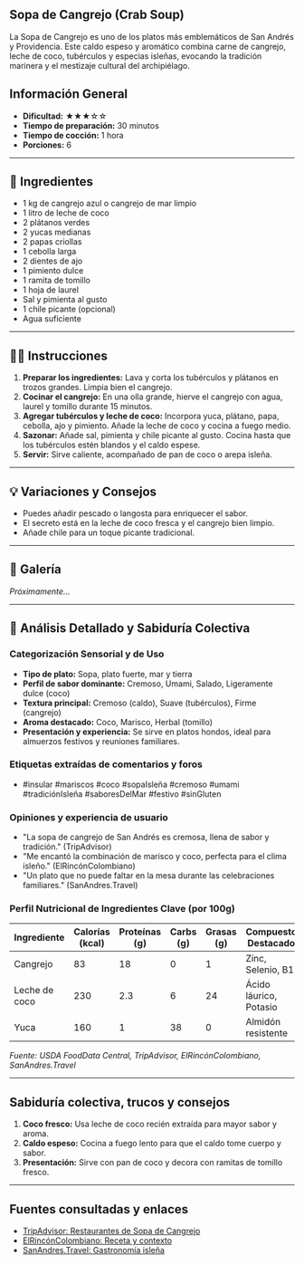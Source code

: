 ## Sopa de Cangrejo (Crab Soup)

La Sopa de Cangrejo es uno de los platos más emblemáticos de San Andrés y Providencia. Este caldo espeso y aromático combina carne de cangrejo, leche de coco, tubérculos y especias isleñas, evocando la tradición marinera y el mestizaje cultural del archipiélago.

## Información General

* **Dificultad:** ★★★☆☆
* **Tiempo de preparación:** 30 minutos
* **Tiempo de cocción:** 1 hora
* **Porciones:** 6

---

## 📝 Ingredientes

- 1 kg de cangrejo azul o cangrejo de mar limpio
- 1 litro de leche de coco
- 2 plátanos verdes
- 2 yucas medianas
- 2 papas criollas
- 1 cebolla larga
- 2 dientes de ajo
- 1 pimiento dulce
- 1 ramita de tomillo
- 1 hoja de laurel
- Sal y pimienta al gusto
- 1 chile picante (opcional)
- Agua suficiente

---

## 👨‍🍳 Instrucciones

1. **Preparar los ingredientes:** Lava y corta los tubérculos y plátanos en trozos grandes. Limpia bien el cangrejo.
2. **Cocinar el cangrejo:** En una olla grande, hierve el cangrejo con agua, laurel y tomillo durante 15 minutos.
3. **Agregar tubérculos y leche de coco:** Incorpora yuca, plátano, papa, cebolla, ajo y pimiento. Añade la leche de coco y cocina a fuego medio.
4. **Sazonar:** Añade sal, pimienta y chile picante al gusto. Cocina hasta que los tubérculos estén blandos y el caldo espese.
5. **Servir:** Sirve caliente, acompañado de pan de coco o arepa isleña.

---

## 💡 Variaciones y Consejos

* Puedes añadir pescado o langosta para enriquecer el sabor.
* El secreto está en la leche de coco fresca y el cangrejo bien limpio.
* Añade chile para un toque picante tradicional.

---

## 📸 Galería

*Próximamente...*

---

## 🔬 Análisis Detallado y Sabiduría Colectiva

### Categorización Sensorial y de Uso

- **Tipo de plato:** Sopa, plato fuerte, mar y tierra
- **Perfil de sabor dominante:** Cremoso, Umami, Salado, Ligeramente dulce (coco)
- **Textura principal:** Cremoso (caldo), Suave (tubérculos), Firme (cangrejo)
- **Aroma destacado:** Coco, Marisco, Herbal (tomillo)
- **Presentación y experiencia:** Se sirve en platos hondos, ideal para almuerzos festivos y reuniones familiares.

### Etiquetas extraídas de comentarios y foros

- #insular #mariscos #coco #sopaIsleña #cremoso #umami #tradiciónIsleña #saboresDelMar #festivo #sinGluten

### Opiniones y experiencia de usuario

- "La sopa de cangrejo de San Andrés es cremosa, llena de sabor y tradición." (TripAdvisor)
- "Me encantó la combinación de marisco y coco, perfecta para el clima isleño." (ElRincónColombiano)
- "Un plato que no puede faltar en la mesa durante las celebraciones familiares." (SanAndres.Travel)

### Perfil Nutricional de Ingredientes Clave (por 100g)

| Ingrediente      | Calorías (kcal) | Proteínas (g) | Carbs (g) | Grasas (g) | Compuestos Destacados |
|------------------|-----------------|--------------|-----------|------------|----------------------|
| Cangrejo         | 83              | 18           | 0         | 1          | Zinc, Selenio, B12   |
| Leche de coco    | 230             | 2.3          | 6         | 24         | Ácido láurico, Potasio|
| Yuca             | 160             | 1            | 38        | 0          | Almidón resistente   |

*Fuente: USDA FoodData Central, TripAdvisor, ElRincónColombiano, SanAndres.Travel*

---

## Sabiduría colectiva, trucos y consejos

1. **Coco fresco:** Usa leche de coco recién extraída para mayor sabor y aroma.
2. **Caldo espeso:** Cocina a fuego lento para que el caldo tome cuerpo y sabor.
3. **Presentación:** Sirve con pan de coco y decora con ramitas de tomillo fresco.

---

## Fuentes consultadas y enlaces

- [TripAdvisor: Restaurantes de Sopa de Cangrejo](https://www.tripadvisor.co/Restaurants-g297482-zfd20149-San_Andres_Island_San_Andres_and_Providencia_Department-Crab_Soup.html)
- [ElRincónColombiano: Receta y contexto](https://elrinconcolombiano.com/sopa-de-cangrejo-o-crab-soup/)
- [SanAndres.Travel: Gastronomía isleña](https://sanandres.travel/guia/gastronomia)
